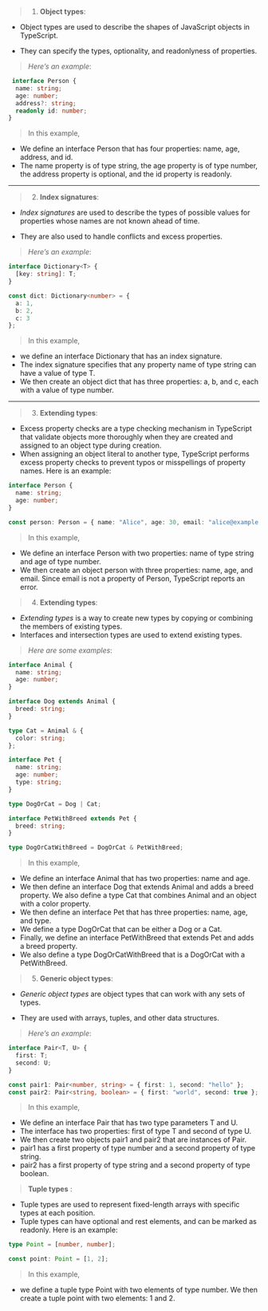 

> 1. **Object types**:   

  - Object types are used to describe the shapes of JavaScript objects in TypeScript.

  - They can specify the types, optionality, and readonlyness of properties.

> *Here’s an example*:

```typescript
 interface Person {
  name: string;
  age: number;
  address?: string;
  readonly id: number;
}
```
> In this example,
  -  We define an interface Person that has four properties: name, age, address, and id. 
  - The name property is of type string, the age property is of type number, the address property is optional, and the id property is readonly.

---
> 2. **Index signatures**:

 - *Index signatures* are used to describe the types of possible values for properties whose names are not known ahead of time.  

 - They are also used to handle conflicts and excess properties.
 
 > *Here’s an example*:

```typescript
interface Dictionary<T> {
  [key: string]: T;
}

const dict: Dictionary<number> = {
  a: 1,
  b: 2,
  c: 3
};
```

> In this example, 
  - we define an interface Dictionary that has an index signature.
  - The index signature specifies that any property name of type string can have a value of type T.
  - We then create an object dict that has three properties: a, b, and c, each with a value of type number.
----
> 3. **Extending types**:
  - Excess property checks are a type checking mechanism in TypeScript that validate objects more thoroughly when they are created and assigned to an object type during creation.
  -  When assigning an object literal to another type, TypeScript performs excess property checks to prevent typos or misspellings of property names. Here is an example:

```typescript
interface Person {
  name: string;
  age: number;
}

const person: Person = { name: "Alice", age: 30, email: "alice@example.com" };

```
> In this example, 
 - We define an interface Person with two properties: name of type string and age of type number.
 -  We then create an object person with three properties: name, age, and email. Since email is not a property of Person, TypeScript reports an error.

> 4. **Extending types**:

  - *Extending types* is a way to create new types by copying or combining the members of existing types.  
 - Interfaces and intersection types are used to extend existing types.

> *Here are some examples*:

```typescript
interface Animal {
  name: string;
  age: number;
}

interface Dog extends Animal {
  breed: string;
}

type Cat = Animal & {
  color: string;
};

interface Pet {
  name: string;
  age: number;
  type: string;
}

type DogOrCat = Dog | Cat;

interface PetWithBreed extends Pet {
  breed: string;
}

type DogOrCatWithBreed = DogOrCat & PetWithBreed;
```

> In this example,
  - We define an interface Animal that has two properties: name and age.
  - We then define an interface Dog that extends Animal and adds a breed property. We also define a type Cat that combines Animal and an object with a color property.
  - We then define an interface Pet that has three properties: name, age, and type.
  - We define a type DogOrCat that can be either a Dog or a Cat.
  - Finally, we define an interface PetWithBreed that extends Pet and adds a breed property.
  - We also define a type DogOrCatWithBreed that is a DogOrCat with a PetWithBreed.

>  5. **Generic object types**:    

  - *Generic object types* are object types that can work with any sets of types.
    
  - They are used with arrays, tuples, and other data structures.
    
> *Here’s an example*:

```typescript
interface Pair<T, U> {
  first: T;
  second: U;
}

const pair1: Pair<number, string> = { first: 1, second: "hello" };
const pair2: Pair<string, boolean> = { first: "world", second: true };
```

> In this example,
 - We define an interface Pair that has two type parameters T and U.
 - The interface has two properties: first of type T and second of type U.
 - We then create two objects pair1 and pair2 that are instances of Pair.
 - pair1 has a first property of type number and a second property of type string.
 - pair2 has a first property of type string and a second property of type boolean.

> **Tuple types** :
  - Tuple types are used to represent fixed-length arrays with specific types at each position.
  - Tuple types can have optional and rest elements, and can be marked as readonly. Here is an example:

```typescript
type Point = [number, number];

const point: Point = [1, 2];

```
> In this example,
 - we define a tuple type Point with two elements of type number. We then create a tuple point with two elements: 1 and 2.
 







